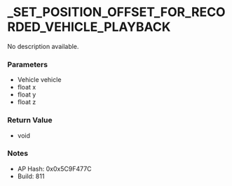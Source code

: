 # _SET_POSITION_OFFSET_FOR_RECORDED_VEHICLE_PLAYBACK

No description available.

### Parameters
* Vehicle vehicle
* float x
* float y
* float z

### Return Value
* void

### Notes
* AP Hash: 0x0x5C9F477C
* Build: 811

